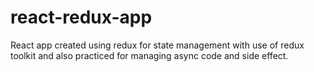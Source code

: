 # react-redux-app
React app created using redux for state management with use of redux toolkit and also practiced for managing async code and side effect.
